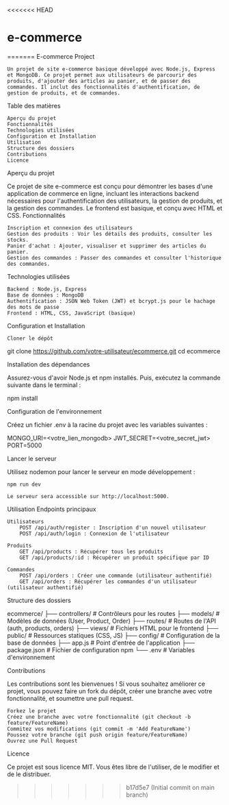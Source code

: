 <<<<<<< HEAD
# e-commerce
=======
E-commerce Project

    Un projet de site e-commerce basique développé avec Node.js, Express et MongoDB. Ce projet permet aux utilisateurs de parcourir des produits, d'ajouter des articles au panier, et de passer des commandes. Il inclut des fonctionnalités d'authentification, de gestion de produits, et de commandes.

Table des matières

    Aperçu du projet
    Fonctionnalités
    Technologies utilisées
    Configuration et Installation
    Utilisation
    Structure des dossiers
    Contributions
    Licence

Aperçu du projet

Ce projet de site e-commerce est conçu pour démontrer les bases d'une application de commerce en ligne, incluant les interactions backend nécessaires pour l'authentification des utilisateurs, la gestion de produits, et la gestion des commandes. Le frontend est basique, et conçu avec HTML et CSS.
Fonctionnalités

    Inscription et connexion des utilisateurs
    Gestion des produits : Voir les détails des produits, consulter les stocks.
    Panier d'achat : Ajouter, visualiser et supprimer des articles du panier.
    Gestion des commandes : Passer des commandes et consulter l'historique des commandes.

Technologies utilisées

    Backend : Node.js, Express
    Base de données : MongoDB
    Authentification : JSON Web Token (JWT) et bcrypt.js pour le hachage des mots de passe
    Frontend : HTML, CSS, JavaScript (basique)

Configuration et Installation

    Cloner le dépôt

git clone https://github.com/votre-utilisateur/ecommerce.git
cd ecommerce

Installation des dépendances

Assurez-vous d'avoir Node.js et npm installés. Puis, exécutez la commande suivante dans le terminal :

npm install

Configuration de l'environnement

Créez un fichier .env à la racine du projet avec les variables suivantes :

MONGO_URI=<votre_lien_mongodb>
JWT_SECRET=<votre_secret_jwt>
PORT=5000

Lancer le serveur

Utilisez nodemon pour lancer le serveur en mode développement :

    npm run dev

    Le serveur sera accessible sur http://localhost:5000.

Utilisation
Endpoints principaux

    Utilisateurs
        POST /api/auth/register : Inscription d'un nouvel utilisateur
        POST /api/auth/login : Connexion de l'utilisateur

    Produits
        GET /api/products : Récupérer tous les produits
        GET /api/products/:id : Récupérer un produit spécifique par ID

    Commandes
        POST /api/orders : Créer une commande (utilisateur authentifié)
        GET /api/orders : Récupérer les commandes d'un utilisateur (utilisateur authentifié)

Structure des dossiers

ecommerce/
├── controllers/        # Contrôleurs pour les routes
├── models/             # Modèles de données (User, Product, Order)
├── routes/             # Routes de l'API (auth, products, orders)
├── views/              # Fichiers HTML pour le frontend
├── public/             # Ressources statiques (CSS, JS)
├── config/             # Configuration de la base de données
├── app.js              # Point d'entrée de l'application
├── package.json        # Fichier de configuration npm
└── .env                # Variables d'environnement

Contributions

Les contributions sont les bienvenues ! Si vous souhaitez améliorer ce projet, vous pouvez faire un fork du dépôt, créer une branche avec votre fonctionnalité, et soumettre une pull request.

    Forkez le projet
    Créez une branche avec votre fonctionnalité (git checkout -b feature/FeatureName)
    Commitez vos modifications (git commit -m 'Add FeatureName')
    Poussez votre branche (git push origin feature/FeatureName)
    Ouvrez une Pull Request

Licence

Ce projet est sous licence MIT. Vous êtes libre de l'utiliser, de le modifier et de le distribuer.
>>>>>>> b17d5e7 (Initial commit on main branch)
